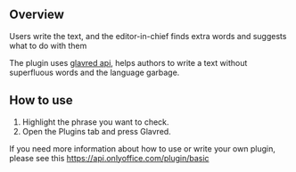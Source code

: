 ## Overview

Users write the text, and the editor-in-chief finds extra words and suggests what to do with them

The plugin uses [glavred api](https://glvrd.ru/api/), helps authors to write a text without superfluous words and the language garbage.

## How to use

1. Highlight the phrase you want to check.
2. Open the Plugins tab and press Glavred.

If you need more information about how to use or write your own plugin, please see this https://api.onlyoffice.com/plugin/basic